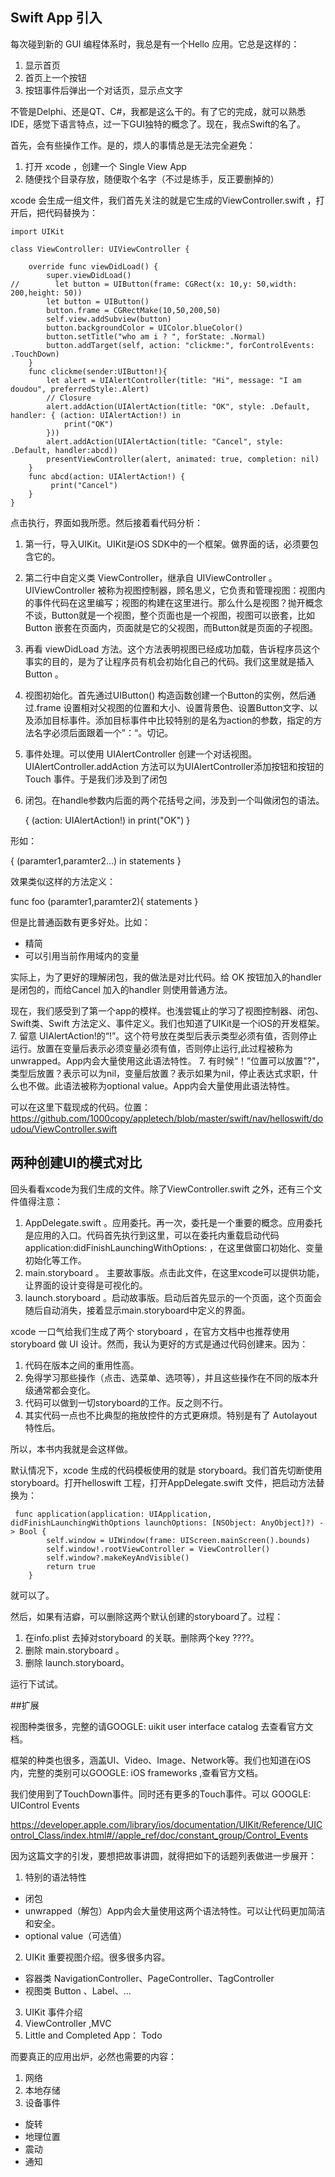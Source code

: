 ## Swift App 引入

每次碰到新的 GUI 编程体系时，我总是有一个Hello 应用。它总是这样的：

1. 显示首页
2. 首页上一个按钮
3. 按钮事件后弹出一个对话页，显示点文字

不管是Delphi、还是QT、C#，我都是这么干的。有了它的完成，就可以熟悉IDE，感觉下语言特点，过一下GUI独特的概念了。现在，我点Swift的名了。

首先，会有些操作工作。是的，烦人的事情总是无法完全避免：

1. 打开 xcode ，创建一个 Single View App 
2. 随便找个目录存放，随便取个名字（不过是练手，反正要删掉的）

xcode 会生成一组文件，我们首先关注的就是它生成的ViewController.swift ，打开后，把代码替换为：

	import UIKit
	
	class ViewController: UIViewController {
	
	    override func viewDidLoad() {
	        super.viewDidLoad()
	//        let button = UIButton(frame: CGRect(x: 10,y: 50,width: 200,height: 50))
	        let button = UIButton()
	        button.frame = CGRectMake(10,50,200,50)
	        self.view.addSubview(button)
	        button.backgroundColor = UIColor.blueColor()
	        button.setTitle("who am i ? ", forState: .Normal)
	        button.addTarget(self, action: "clickme:", forControlEvents: .TouchDown)
	    }
	    func clickme(sender:UIButton!){
	        let alert = UIAlertController(title: "Hi", message: "I am doudou", preferredStyle:.Alert)
	        // Closure
	        alert.addAction(UIAlertAction(title: "OK", style: .Default, handler: { (action: UIAlertAction!) in
	            print("OK")
	        }))
	        alert.addAction(UIAlertAction(title: "Cancel", style: .Default, handler:abcd))
	        presentViewController(alert, animated: true, completion: nil)
	    }
	    func abcd(action: UIAlertAction!) {
	         print("Cancel")
	    }
	}

点击执行，界面如我所愿。然后接着看代码分析：

1. 第一行，导入UIKit。UIKit是iOS SDK中的一个框架。做界面的话，必须要包含它的。
2. 第二行中自定义类 ViewController，继承自 UIViewController 。UIViewController 被称为视图控制器，顾名思义，它负责和管理视图：视图内的事件代码在这里编写；视图的构建在这里进行。那么什么是视图？抛开概念不谈，Button就是一个视图，整个页面也是一个视图，视图可以嵌套，比如Button 嵌套在页面内，页面就是它的父视图，而Button就是页面的子视图。
3. 再看 viewDidLoad 方法。这个方法表明视图已经成功加载，告诉程序员这个事实的目的，是为了让程序员有机会初始化自己的代码。我们这里就是插入Button 。
4. 视图初始化。首先通过UIButton() 构造函数创建一个Button的实例，然后通过.frame 设置相对父视图的位置和大小、设置背景色、设置Button文字、以及添加目标事件。添加目标事件中比较特别的是名为action的参数，指定的方法名字必须后面跟着一个”：“。切记。
5. 事件处理。可以使用 UIAlertController 创建一个对话视图。UIAlertController.addAction 方法可以为UIAlertController添加按钮和按钮的Touch 事件。于是我们涉及到了闭包
6. 闭包。在handle参数内后面的两个花括号之间，涉及到一个叫做闭包的语法。

	 { (action: UIAlertAction!) in
		            print("OK")    }

形如：

{ (paramter1,paramter2...) in statements }

效果类似这样的方法定义：

func foo (paramter1,paramter2){
  statements 
}

但是比普通函数有更多好处。比如：

- 精简
-  可以引用当前作用域内的变量

实际上，为了更好的理解闭包，我的做法是对比代码。给 OK 按钮加入的handler是闭包的，而给Cancel 加入的handler 则使用普通方法。

现在，我们感受到了第一个app的模样。也浅尝辄止的学习了视图控制器、闭包、Swift类、Swift 
方法定义、事件定义。我们也知道了UIKit是一个iOS的开发框架。
7. 留意 UIAlertAction!的“!”。这个符号放在类型后表示类型必须有值，否则停止运行。放置在变量后表示必须变量必须有值，否则停止运行,此过程被称为unwrapped。App内会大量使用这此语法特性。
7. 有时候“！”位置可以放置"?"，类型后放置？表示可以为nil，变量后放置？表示如果为nil，停止表达式求职，什么也不做。此语法被称为optional value。App内会大量使用此语法特性。

可以在这里下载现成的代码。位置： https://github.com/1000copy/appletech/blob/master/swift/nav/helloswift/doudou/ViewController.swift

## 两种创建UI的模式对比

回头看看xcode为我们生成的文件。除了ViewController.swift 之外，还有三个文件值得注意：

1.  AppDelegate.swift 。应用委托。再一次，委托是一个重要的概念。应用委托是应用的入口。代码首先执行到这里，可以在委托内重载启动代码application:didFinishLaunchingWithOptions: ，在这里做窗口初始化、变量初始化等工作。
2.  main.storyboard 。  主要故事版。点击此文件，在这里xcode可以提供功能，让界面的设计变得是可视化的。
3.  launch.storyboard 。启动故事版。启动后首先显示的一个页面，这个页面会随后自动消失，接着显示main.storyboard中定义的界面。

xcode 一口气给我们生成了两个 storyboard ，在官方文档中也推荐使用 storyboard  做 UI 设计。然而，我认为更好的方式是通过代码创建来。因为：

1. 代码在版本之间的重用性高。
2. 免得学习那些操作（点击、选菜单、选项等），并且这些操作在不同的版本升级通常都会变化。
3. 代码可以做到一切storyboard的工作。反之则不行。
4. 其实代码一点也不比典型的拖放控件的方式更麻烦。特别是有了 Autolayout 特性后。

所以，本书内我就是会这样做。

默认情况下，xcode 生成的代码模板使用的就是 storyboard。我们首先切断使用storyboard。打开helloswift 工程，打开AppDelegate.swift 文件，把启动方法替换为：


	 func application(application: UIApplication, didFinishLaunchingWithOptions launchOptions: [NSObject: AnyObject]?) -> Bool {
	        self.window = UIWindow(frame: UIScreen.mainScreen().bounds)
	        self.window!.rootViewController = ViewController()
	        self.window?.makeKeyAndVisible()
	        return true
	    }

就可以了。

然后，如果有洁癖，可以删除这两个默认创建的storyboard了。过程：

1.  在info.plist 去掉对storyboard 的关联。删除两个key ????。
2.  删除 main.storyboard 。  
3.  删除 launch.storyboard。

运行下试试。

##扩展

视图种类很多，完整的请GOOGLE: uikit user interface catalog 去查看官方文档。

框架的种类也很多，涵盖UI、Video、Image、Network等。我们也知道在iOS内，完整的类别可以GOOGLE: iOS frameworks ,查看官方文档。

我们使用到了TouchDown事件。同时还有更多的Touch事件。可以 GOOGLE: UIControl  Events

https://developer.apple.com/library/ios/documentation/UIKit/Reference/UIControl_Class/index.html#//apple_ref/doc/constant_group/Control_Events




因为这篇文字的引发，要想把故事讲圆，就得把如下的话题列表做进一步展开：

1. 特别的语法特性
- 闭包
- unwrapped（解包）App内会大量使用这两个语法特性。可以让代码更加简洁和安全。
- optional value（可选值）
2. UIKit 重要视图介绍。很多很多内容。
- 容器类 NavigationController、PageController、TagController
- 视图类 Button 、Label、...
3. UIKit 事件介绍
4. ViewController ,MVC
5. Little and Completed App： Todo

而要真正的应用出炉，必然也需要的内容：

1. 网络
2. 本地存储
3. 设备事件
- 旋转
- 地理位置
- 震动
- 通知